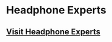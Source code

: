 # Headphone Experts

## [Visit Headphone Experts](https://headphone-experts-sajidjrahman.netlify.app/)